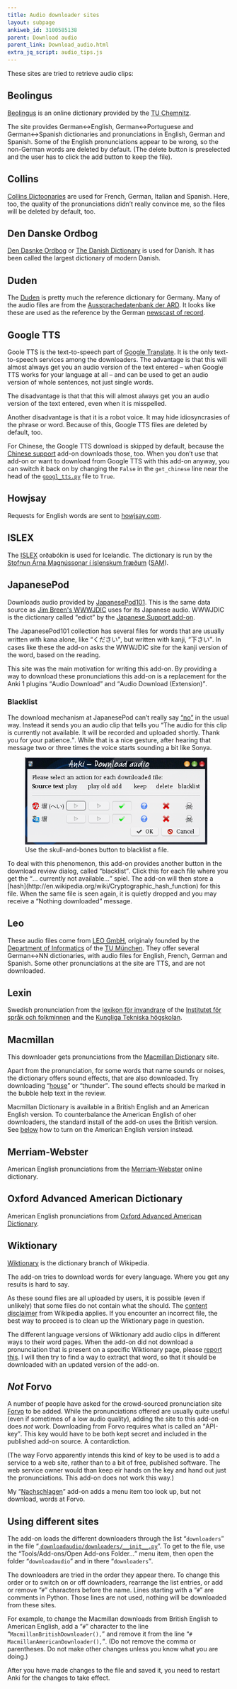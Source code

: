 ```yaml
---
title: Audio downloader sites
layout: subpage
ankiweb_id: 3100585138
parent: Download audio
parent_link: Download_audio.html
extra_jq_script: audio_tips.js
---
```

These sites are tried to retrieve audio clips:

## Beolingus

[Beolingus](http://dict.tu-chemnitz.de/doc/about.en.html) is an online
dictionary provided by the
[<span class="qtbase tu" lang="de">TU</span> Chemnitz](http://www.tu-chemnitz.de/en/).

The site provides German↔English, German↔Portuguese and German↔Spanish
dictionaries and pronunciations in English, German and Spanish. Some
of the English pronunciations appear to be wrong, so the non-German
words are deleted by default. (The delete button is preselected and the
user has to click the add button to keep the file).

## Collins

[Collins Dictoonaries](http://www.collinsdictionary.com/) are used for
French, German, Italian and Spanish. Here, too, the quality of the
pronunciations didn’t really convince me, so the files will be deleted
by default, too.

## Den Danske Ordbog

[Den Dasnke Ordbog](http://ordnet.dk/ddo) or [The Danish
Dictionary](http://ordnet.dk/ddo_en?set_language=en) is used for
Danish. It has been called the largest dictionary of modern Danish.

## Duden

The [Duden](http://www.duden.de) is pretty much the reference
dictionary for Germany. Many of the audio files are from the
[Aussprachedatenbank der ARD](http://www.ard.de/intern/abc/-/id=1643802/nid=1643802/did=1666544/2b9hfd/index.html#abcListItem_1666544).
It looks like these are used as the reference by the German [newscast
of record](http://www.tagesschau.de).

## <span id='gtts'>Google TTS</span>

Goole TTS is the text-to-speech part of
[Google Translate](http://translate.google.com/#auto/en/).  It is the
only text-to-speech services among the downloaders. The advantage is
that this will almost always get you an audio version of the text
entered – when Google TTS works for your language at all – and can be
used to get an audio version of whole sentences, not just single
words.

The disadvantage is that that this will almost always get you an audio
version of the text entered, even when it is misspelled.

Another disadvantage is that it is a robot voice. It may hide
idiosyncrasies of the phrase or word. Because of this, Google TTS
files are deleted by default, too.

For Chinese, the Google TTS download is skipped by default, because
the [Chinese support](https://ankiweb.net/shared/info/3448800906)
add-on downloads those, too. When you don’t use that add-on or want to
download from Google TTS with this add-on anyway, you can switch it
back on by changing the `False` in the `get_chinese` line near the
head of the
[`googl_tts.py`](https://github.com/ospalh/anki-addons/blob/master/downloadaudio/downloaders/google_tts.py)
file to `True`.

## Howjsay

Requests for English words are sent to [howjsay.com](http://howjsay.com/).

## ISLEX

The [ISLEX](http://islex.is/) orðabókin is used for Icelandic. The
dictionary is run by the [Stofnun Árna Magnússonar í íslenskum
fræðum](https://en.wikipedia.org/wiki/%C3%81rni_Magn%C3%BAsson_Institute_for_Icelandic_Studies)
([SAM](http://www.arnastofnun.is/)).

## <span id="jpod">JapanesePod</span>

Downloads audio provided by
[JapanesePod101](http://www.japanesepod101.com/).  This is the same
data source as
[Jim Breen's WWWJDIC](http://www.csse.monash.edu.au/~jwb/cgi-bin/wwwjdic.cgi?1C)
uses for its Japanese audio. WWWJDIC
is the dictionary called <q>edict</q> by the
[Japanese Support add-on](https://ankiweb.net/shared/info/3918629684).

The JapanesePod101 collection has several files for words that are
usually written with kana alone, like <q lang="ja">ください</q>, but
written with kanji, <q lang="ja">下さい</q>. In cases like these the
add-on asks the WWWJDIC site for the kanji version of the word, based
on the reading.

This site was the main motivation for writing this add-on. By
providing a way to download these pronunciations this add-on is a
replacement for the Anki 1 plugins <q>Audio Download</q> and <q>Audio
Download (Extension)</q>.

### <span id="blacklist">Blacklist</span>

The download mechanism at JapanesePod can’t really say
[<q>no</q>](nopagehere.html) in the usual way. Instead it sends you an
audio clip that tells you <q>The audio for this clip is currently not
available. It will be recorded and uploaded shortly. Thank you for
your patience.</q>. While that is a nice gesture, after hearing that
message two or three times the voice starts sounding a bit like <span
class="qtbase sonya">Sonya</span>.


<figure>
<img src="images/blacklist.png"
alt="Review dialog with a skull-and-bones button">
<figcaption>Use the skull-and-bones button to blacklist a file.</figcaption>
</figure>
To deal with this phenomenon, this add-on provides another button in
the download review dialog, called <q>blacklist</q>. Click this for
each file where you get the <q>… currently not available…</q>
spiel. The add-on will then store a
[hash](http://en.wikipedia.org/wiki/Cryptographic_hash_function) for
this file. When the same file is seen again, it is quietly dropped and
you may receive a <q>Nothing downloaded</q> message.

## Leo

These audio files come from
[LEO GmbH](http://www.leo.org/index_en.html), originaly founded by the
[Department of Informatics](http://www.in.tum.de/en.html) of the
[<span class="qtbase tu">TU</span> München](http://www.tum.de/en/homepage/).
They offer several German↔NN dictionaries, with audio files for
English, French, German and Spanish. Some other pronunciations at the site are TTS, and are not downloaded.


## Lexin

Swedish pronunciation from the
[lexikon för invandrare](http://lexin.nada.kth.se/lexin/) of the
[Institutet för språk och folkminnen](http://www.sprakochfolkminnen.se/)
and the [Kungliga Tekniska högskolan](https://www.kth.se/).

## Macmillan

This downloader gets  pronunciations from the
[Macmillan Dictionary](http://www.macmillandictionary.com/) site.

Apart from the pronunciation, for some words that name sounds or
noises, the dictionary offers sound effects, that are also
downloaded. Try downloading
<q>[house](http://en.wikipedia.org/wiki/House_music)</q> or
<q>thunder</q>. The sound effects should be marked in the bubble help
text in the review.

Macmillan Dictionary is available in a British English and an American
English version. To counterbalance the American English of
oher downloaders, the standard install of the add-on uses the British
version. See [below](#sitesonoff) how to turn on the American English
version instead.

## Merriam-Webster

American English pronunciations from the
[Merriam-Webster](http://www.merriam-webster.com/info/index.htm)
online dictionary.

## Oxford Advanced American Dictionary

American English pronunciations from
[Oxford Advanced American Dictionary](http://oaadonline.oxfordlearnersdictionaries.com/).

## Wiktionary

[Wiktionary](http://www.wiktionary.org) is the dictionary branch of Wikipedia.

The add-on tries to download words for every language. Where you get
any results is hard to say.

As these sound files are all uploaded by users, it is possible (even
if unlikely) that some files do not contain what the should. The
[content
disclaimer](http://en.wikipedia.org/wiki/Wikipedia:Content_disclaimer)
from Wikipedia applies. If you encounter an incorrect file, the best
way to proceed is to clean up the Wiktionary page in question.

The different language versions of Wiktionary add audio clips in
different ways to their word pages. When the add-on did not download a
pronunciation that is present on a specific Wiktionary page, please
[report this](https://github.com/ospalh/anki-addons/issues?state=open). I
will then try to find a way to extract that word, so that it should be
downloaded with an updated version of the add-on.

<h2><span id="not_forvo"><em>Not</em> Forvo</span></h2>

A number of people have asked for the crowd-sourced pronunciation site
[Forvo](http://forvo.com) to be added. While the pronunciations
offered are usually quite useful (even if sometimes of a low audio
quality), adding the site to this add-on does *not* work. Downloading
from Forvo requires what is called <span class="qtbase
onlyone">an</span> <q>API-key</q>. This key would have to be both kept
secret and included in the published add-on source. A contardiction.

(The way Forvo apparently intends this kind of key to be used is to
add a service to a web site, rather than to a bit of free, published
software. The web service owner would than keep eir hands on the key
and hand out just the pronunciations. This add-on does not work this
way.)

My <q lang="de">[Nachschlagen](Nachschlagen.html)</q> add-on adds a
menu item too look up, but not download, words at Forvo.

## <span id="sitesonoff">Using different sites</span>

The add-on loads the different downloaders through the list
<q>`downloaders`</q> in the file “<a
href="https://github.com/ospalh/anki-addons/blob/master/downloadaudio/downloaders/__init__.py">
`downloadaudio/downloaders/__init__.py`</a>”. To get to the file, use
the <q>Tools/Add-ons/Open Add-ons Folder...</q>  menu item, then open the
folder <q>`downloadaudio`</q> and in there <q>`downloaders`</q>.

The downloaders are tried in the order they appear there. To change
this order or to switch on or off downloaders, rearrange the list
entries, or add or remove <q>`#`</q> characters before the name. Lines
starting with a <q>`#`</q> are comments in Python. Those lines are not
used, nothing will be downloaded from these sites.

For example, to change the Macmillan downloads from British English to
American English, add a <q>`#`</q> character to the line
<q>`MacmillanBritishDownloader(),`</q> and remove it from the line
<q>`# MacmillanAmericanDownloader(),`</q>. (Do not remove the comma or
parentheses. Do not make other changes unless you know what you are
doing.)

After you have made changes to the file and saved it, you need to
restart Anki for the changes to take effect.
